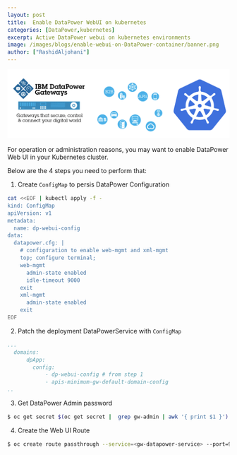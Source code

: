 ```yaml
---
layout: post
title:  Enable DataPower WebUI on kubernetes
categories: [DataPower,kubernetes]
excerpt: Active DataPower webui on kubernetes environments
image: /images/blogs/enable-webui-on-DataPower-container/banner.png
author: ["RashidAljohani"]
---
```



![](/images/blogs/enable-webui-on-DataPower-container/banner.png)


For operation or administration reasons, you may want to enable DataPower Web UI in your Kubernetes cluster. 

Below are the 4 steps you need to perform that:

1. Create `ConfigMap` to persis DataPower Configuration

```bash
cat <<EOF | kubectl apply -f -
kind: ConfigMap
apiVersion: v1
metadata:
  name: dp-webui-config
data:
  datapower.cfg: |
    # configuration to enable web-mgmt and xml-mgmt
    top; configure terminal;
    web-mgmt
      admin-state enabled
      idle-timeout 9000
    exit
    xml-mgmt
      admin-state enabled
    exit
EOF
```


2. Patch the deployment DataPowerService with `ConfigMap`

```yaml
...
  domains:
      dpApp:
        config:
            - dp-webui-config # from step 1
            - apis-minimum-gw-default-domain-config
..
```

3. Get DataPower Admin password

```bash
$ oc get secret $(oc get secret |  grep gw-admin | awk '{ print $1 }') --template={{.data.password}} | base64 -d 
```

4. Create the Web UI Route

```bash
$ oc create route passthrough --service=<gw-datapower-service> --port=9090
```